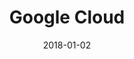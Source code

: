 ---
layout: site
title: "Google Cloud"
date: 2018-01-02
categories: [google]
version: 1.6.4
major: 1
minor: 6
patch: 4
slug: google-cloud
link: https://www.google.com/cloud/
submitter: lpolepeddi
permalink: /sites/:slug
---